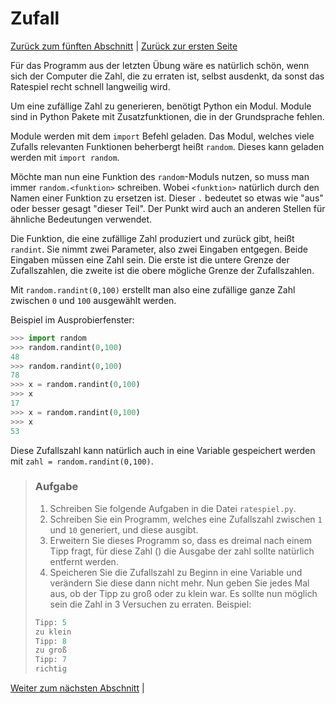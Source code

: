 # Zufall

[Zurück zum fünften Abschnitt](05BedingtesAusfuehren.md) | [Zurück zur ersten Seite](README.md)

Für das Programm aus der letzten Übung wäre es natürlich schön, wenn sich der Computer die Zahl, die zu erraten ist, selbst ausdenkt, da sonst das Ratespiel recht schnell langweilig wird.

Um eine zufällige Zahl zu generieren, benötigt Python ein Modul. Module sind in Python Pakete mit Zusatzfunktionen, die in der Grundsprache fehlen.

Module werden mit dem `import` Befehl geladen. Das Modul,
welches viele Zufalls relevanten Funktionen beherbergt heißt `random`.
Dieses kann geladen werden mit `import random`.

Möchte man nun eine Funktion des `random`-Moduls nutzen, so muss man immer `random.<funktion>` schreiben. Wobei `<funktion>` natürlich durch den Namen einer Funktion zu ersetzen ist. Dieser `.` bedeutet so etwas wie "aus" oder besser gesagt "dieser Teil". Der Punkt wird auch an anderen Stellen für ähnliche Bedeutungen verwendet.

Die Funktion, die eine zufällige Zahl produziert und zurück gibt, heißt `randint`. Sie nimmt zwei Parameter, also zwei Eingaben entgegen. Beide Eingaben müssen eine Zahl sein. Die erste ist die untere Grenze der Zufallszahlen, die zweite ist die obere mögliche Grenze der Zufallszahlen.

Mit `random.randint(0,100)` erstellt man also eine zufällige
ganze Zahl zwischen `0` und `100` ausgewählt werden.

Beispiel im Ausprobierfenster:

```python
>>> import random
>>> random.randint(0,100)
48
>>> random.randint(0,100)
78
>>> x = random.randint(0,100)
>>> x
17
>>> x = random.randint(0,100)
>>> x
53
```

Diese Zufallszahl kann natürlich auch in eine Variable gespeichert werden mit `zahl = random.randint(0,100)`.

> ### Aufgabe
> 1. Schreiben Sie folgende Aufgaben in die Datei `ratespiel.py`.
> 1. Schreiben Sie ein Programm, welches eine Zufallszahl zwischen `1` und `10` generiert, und diese ausgibt.
> 2. Erweitern Sie dieses Programm so, dass es dreimal nach einem Tipp fragt, für diese Zahl () die Ausgabe der zahl sollte natürlich entfernt werden.
> 3. Speicheren Sie die Zufallszahl zu Beginn in eine Variable und verändern Sie diese dann nicht mehr. Nun geben Sie jedes Mal aus, ob der Tipp zu groß oder zu klein war. Es sollte nun möglich sein die Zahl in 3 Versuchen zu erraten.
> Beispiel:
>
> ```python
> Tipp: 5
> zu klein
> Tipp: 8
> zu groß
> Tipp: 7
> richtig
> ```

[Weiter zum nächsten Abschnitt](07Wiederholungen.md) |
